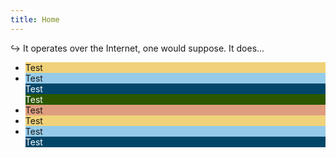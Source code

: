 ```yaml
---
title: Home
---
```

<p>&#8618; It operates over the Internet, one would suppose. It does...</p>
<ul>
  <li style="background: #EFD279;">Test</li>
  <li style="background: #95CBE9">Test</li>
  <li class="dark" style="background: #024769; color: #fff;">Test</li>
  <li class="dark" style="background: #2C5700; color: #fff;">Test</li>
  <li style="background: #DE9D7F;">Test</li>
  <li style="background: #EFD279;">Test</li>
  <li style="background: #95CBE9">Test</li>
  <li class="dark" style="background: #024769; color: #fff;">Test</li>
</ul>
